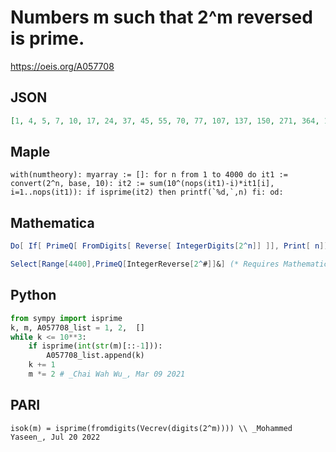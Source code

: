 # Numbers m such that 2^m reversed is prime\.
https://oeis.org/A057708
## JSON
```JSON
[1, 4, 5, 7, 10, 17, 24, 37, 45, 55, 70, 77, 107, 137, 150, 271, 364, 1157, 1656, 2004, 2126, 3033, 3489, 3645, 4336, 6597, 7279, 12690, 13840, 20108, 21693, 28888, 84155, 102930]
```
## Maple
```Maple
with(numtheory): myarray := []: for n from 1 to 4000 do it1 := convert(2^n, base, 10): it2 := sum(10^(nops(it1)-i)*it1[i], i=1..nops(it1)): if isprime(it2) then printf(`%d,`,n) fi: od:
```
## Mathematica
```Mathematica
Do[ If[ PrimeQ[ FromDigits[ Reverse[ IntegerDigits[2^n]] ]], Print[ n]], {n, 20000}] (* _Robert G. Wilson v_, Jan 29 2005 *)
```
```Mathematica
Select[Range[4400],PrimeQ[IntegerReverse[2^#]]&] (* Requires Mathematica version 10 or later *) (* The program generates the first 25 terms of the sequence; to generate more, increase the Range constant, but the program will take longer to run. *) (* _Harvey P. Dale_, Aug 05 2020 *)
```
## Python
```Python
from sympy import isprime
k, m, A057708_list = 1, 2,  []
while k <= 10**3:
    if isprime(int(str(m)[::-1])):
        A057708_list.append(k)
    k += 1
    m *= 2 # _Chai Wah Wu_, Mar 09 2021
```
## PARI
```PARI
isok(m) = isprime(fromdigits(Vecrev(digits(2^m)))) \\ _Mohammed Yaseen_, Jul 20 2022
```
